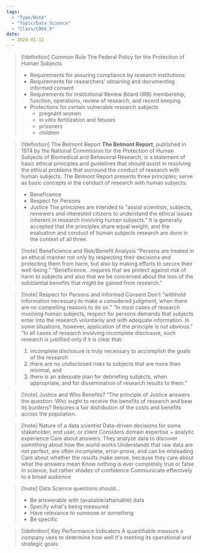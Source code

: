 ```yaml
---
tags:
  - "Type/Note"
  - "Topic/Data_Science"
  - "Class/COGS_9"
date:
  - 2024-01-12
---
```


> [!definition] Common Rule
> The Federal Policy for the Protection of Human Subjects
> - Requirements for assuring compliance by research institutions
> - Requirements for researchers' obtaining and documenting informed consent
> - Requirements for Institutional Review Board (IRB) membership, function, operations, review of research, and record keeping.
> - Protections for certain vulnerable research subjects
> 	- pregnant women
> 	- in vitro fertilization and fetuses
> 	- prisoners
> 	- children

> [!definition] The Belmont Report
> **The Belmont Report**, published in 1974 by the National Commission for the Protection of Human Subjects of Biomedical and Behavioral Research, is a statement of basic ethical principles and guidelines that should assist in resolving the ethical problems that surround the conduct of research with human subjects.
> The Belmont Report presents three principles; serve as basic concepts in the conduct of research with human subjects:
> - Beneficence
> - Respect for Persons
> - Justice
> The principles are intended to "assist scientists, subjects, reviewers and interested citizens to understand the ethical issues inherent in research involving human subjects." It is generally accepted that the principles share equal weight, and the evaluation and conduct of human subjects research are done in the context of all three.

> [!note] Beneficience and Risk/Benefit Analysis
> “Persons are treated in an ethical manner not only by respecting their decisions and protecting them from harm, but also by making efforts to secure their well-being.”
> “Beneficence...requires that we protect against risk of harm to subjects and also that we be concerned about the loss of the substantial benefits that might be gained from research.”

> [!note] Respect for Persons and Informed Consent
> Don’t “withhold information necessary to make a considered judgment, when there are no compelling reasons to do so.”
> “In most cases of research involving human subjects, respect for persons demands that subjects enter into the research voluntarily and with adequate information. In some situations, however, application of the principle is not obvious.”
> “In all cases of research involving incomplete disclosure, such research is justified only if it is clear that:
> 1. incomplete disclosure is truly necessary to accomplish the goals of the research
> 2. there are no undisclosed risks to subjects that are more than minimal, and
> 3. there is an adequate plan for debriefing subjects, when appropriate, and for dissemination of research results to them.”

> [!note] Justice and Who Benefits?
> “The principle of Justice answers the question:
> Who ought to receive the benefits of research and bear its burdens?
> Requires a fair distribution of the costs and benefits across the population.

> [!note] Nature of a data scientist
> Data-driven decisions for some stakeholder, end user, or client
> Considers domain expertise + analytic experience
> Care about answers. They analyze data to discover something about how the world works
> Understands that raw data are not perfect, are often incomplete, error-prone, and can be misleading
> Care about whether the results make sense, because they care about what the answers mean
> Know nothing is ever completely true or false in science, but rather shades of confidence
> Communicate effectively to a broad audience

> [!note] Data Science questions should...
> - Be answerable with (available/attainable) data
> - Specify what's being measured
> - Have relevance to someone or something
> - Be specific

> [!definition] Key Performance Indicators
> A quantifiable measure a company uses to determine how well it's meeting its operational and strategic goals.